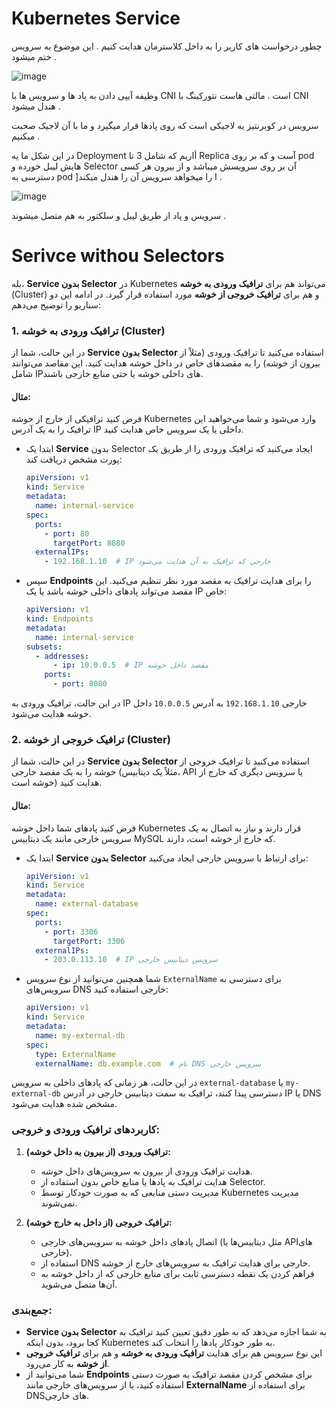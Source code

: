 # Kubernetes Service 
چطور درخواست های کاربر را به داخل کلاسترمان هدایت کنیم . این موضوع به سرویس ختم میشود .

![image](https://github.com/milad6745/Kubernetes/assets/113288076/dd19462e-9d3c-4d5d-a600-ae77bb913aaa)


وظیفه آیپی دادن به پاد ها و سرویس ها با CNI است . مالتی هاست نتورکینگ با CNI هندل میشود .


سرویس در کوبرنتیز یه لاجیکی است که روی پادها قرار میگیرد و ما با آن لاجیک صحبت میکنیم .

 در این شکل ما یه Deployment أاریم که شامل 3 تا Replica آست و که بر روی pod هایش لیبل خورده و Selector آن بر روی سرویسش میباشد و از بیرون هر کسی دسترسی به pod ]ا را میخواهد سرویس آن را هندل میکند .


![image](https://github.com/milad6745/Kubernetes/assets/113288076/a9313c78-56d5-4781-88da-4abfb356a333)

سرویس و پاد از طریق لیبل و سلکتور به هم متصل میشوند .

# Serivce withou Selectors

بله، **Service بدون Selector** در Kubernetes می‌تواند هم برای **ترافیک ورودی به خوشه** (Cluster) و هم برای **ترافیک خروجی از خوشه** مورد استفاده قرار گیرد. در ادامه این دو سناریو را توضیح می‌دهم:

### 1. ترافیک **ورودی** به خوشه (Cluster)
در این حالت، شما از **Service بدون Selector** استفاده می‌کنید تا ترافیک ورودی (مثلاً از بیرون از خوشه) را به مقصدهای خاص در داخل خوشه هدایت کنید. این مقاصد می‌توانند شامل IP‌های داخلی خوشه یا حتی منابع خارجی باشند.

#### مثال:
فرض کنید ترافیکی از خارج از خوشه Kubernetes وارد می‌شود و شما می‌خواهید این ترافیک را به یک آدرس IP داخلی یا یک سرویس خاص هدایت کنید.

- ابتدا یک **Service** بدون Selector ایجاد می‌کنید که ترافیک ورودی را از طریق یک پورت مشخص دریافت کند:

   ```yaml
   apiVersion: v1
   kind: Service
   metadata:
     name: internal-service
   spec:
     ports:
       - port: 80
         targetPort: 8080
     externalIPs:
       - 192.168.1.10  # IP خارجی که ترافیک به آن هدایت می‌شود
   ```

- سپس **Endpoints** را برای هدایت ترافیک به مقصد مورد نظر تنظیم می‌کنید. این مقصد می‌تواند پادهای داخلی خوشه باشد یا یک IP خاص:

   ```yaml
   apiVersion: v1
   kind: Endpoints
   metadata:
     name: internal-service
   subsets:
     - addresses:
         - ip: 10.0.0.5  # IP مقصد داخل خوشه
       ports:
         - port: 8080
   ```

در این حالت، ترافیک ورودی به IP خارجی `192.168.1.10` به آدرس `10.0.0.5` داخل خوشه هدایت می‌شود.

### 2. ترافیک **خروجی** از خوشه (Cluster)
در این حالت، شما از **Service بدون Selector** استفاده می‌کنید تا ترافیک خروجی از خوشه را به یک مقصد خارجی (مثلاً یک دیتابیس، API یا سرویس دیگری که خارج از خوشه است) هدایت کنید.

#### مثال:
فرض کنید پادهای شما داخل خوشه Kubernetes قرار دارند و نیاز به اتصال به یک سرویس خارجی مانند یک دیتابیس MySQL که خارج از خوشه است، دارند.

- ابتدا یک **Service بدون Selector** برای ارتباط با سرویس خارجی ایجاد می‌کنید:

   ```yaml
   apiVersion: v1
   kind: Service
   metadata:
     name: external-database
   spec:
     ports:
       - port: 3306
         targetPort: 3306
     externalIPs:
       - 203.0.113.10  # IP سرویس دیتابیس خارجی
   ```

- شما همچنین می‌توانید از نوع سرویس `ExternalName` برای دسترسی به سرویس‌های DNS خارجی استفاده کنید:

   ```yaml
   apiVersion: v1
   kind: Service
   metadata:
     name: my-external-db
   spec:
     type: ExternalName
     externalName: db.example.com  # نام DNS سرویس خارجی
   ```

در این حالت، هر زمانی که پادهای داخلی به سرویس `external-database` یا `my-external-db` دسترسی پیدا کنند، ترافیک به سمت دیتابیس خارجی در آدرس IP یا DNS مشخص شده هدایت می‌شود.

### کاربردهای ترافیک ورودی و خروجی:

1. **ترافیک ورودی (از بیرون به داخل خوشه):**
   - هدایت ترافیک ورودی از بیرون به سرویس‌های داخل خوشه.
   - هدایت ترافیک به پادها یا منابع خاص بدون استفاده از Selector.
   - مدیریت دستی منابعی که به صورت خودکار توسط Kubernetes مدیریت نمی‌شوند.

2. **ترافیک خروجی (از داخل به خارج خوشه):**
   - اتصال پادهای داخل خوشه به سرویس‌های خارجی (مثل دیتابیس‌ها یا APIهای خارجی).
   - استفاده از DNS خارجی برای هدایت ترافیک به سرویس‌های خارج از خوشه.
   - فراهم کردن یک نقطه دسترسی ثابت برای منابع خارجی که از داخل خوشه به آن‌ها متصل می‌شوید.

### جمع‌بندی:

- **Service بدون Selector** به شما اجازه می‌دهد که به طور دقیق تعیین کنید ترافیک به کجا برود، بدون اینکه Kubernetes به طور خودکار پادها را انتخاب کند.
- این نوع سرویس هم برای هدایت **ترافیک ورودی به خوشه** و هم برای **ترافیک خروجی از خوشه** به کار می‌رود.
- شما می‌توانید از **Endpoints** برای مشخص کردن مقصد ترافیک به صورت دستی استفاده کنید، یا از سرویس‌های خارجی مانند **ExternalName** برای استفاده از DNS‌های خارجی.
